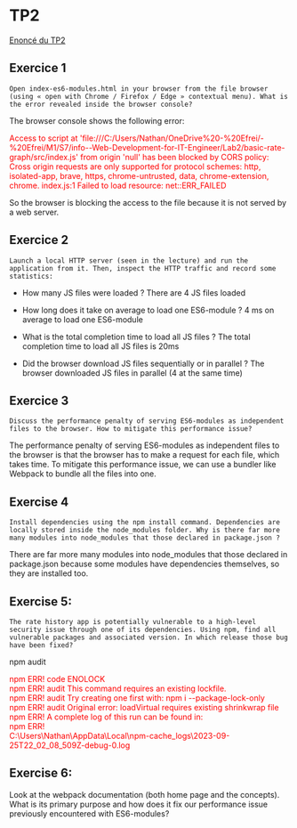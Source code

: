 # TP2

[Enoncé du TP2](https://thomas-veillard.fr/front-end-web-development/languages/javascript-practical-activity-n2/)

## Exercice 1

```
Open index-es6-modules.html in your browser from the file browser (using « open with Chrome / Firefox / Edge » contextual menu). What is the error revealed inside the browser console?
```

The browser console shows the following error:

<html>
    <text style="color:red">
        Access to script at 'file:///C:/Users/Nathan/OneDrive%20-%20Efrei/-%20Efrei/M1/S7/info--Web-Development-for-IT-Engineer/Lab2/basic-rate-graph/src/index.js' from origin 'null' has been blocked by CORS policy: Cross origin requests are only supported for protocol schemes: http, isolated-app, brave, https, chrome-untrusted, data, chrome-extension, chrome.
index.js:1     Failed to load resource: net::ERR_FAILED
    </text>
</html>

So the browser is blocking the access to the file because it is not served by a web server.

## Exercice 2

```
Launch a local HTTP server (seen in the lecture) and run the application from it. Then, inspect the HTTP traffic and record some statistics:
```

- How many JS files were loaded ?
  There are 4 JS files loaded

- How long does it take on average to load one ES6-module ?
  4 ms on average to load one ES6-module

- What is the total completion time to load all JS files ?
  The total completion time to load all JS files is 20ms

- Did the browser download JS files sequentially or in parallel ?
  The browser downloaded JS files in parallel (4 at the same time)

## Exercice 3

```
Discuss the performance penalty of serving ES6-modules as independent files to the browser. How to mitigate this performance issue?
```

The performance penalty of serving ES6-modules as independent files to the browser is that the browser has to make a request for each file, which takes time. To mitigate this performance issue, we can use a bundler like Webpack to bundle all the files into one.

## Exercise 4

```
Install dependencies using the npm install command. Dependencies are locally stored inside the node_modules folder. Why is there far more many modules into node_modules that those declared in package.json ?
```

There are far more many modules into node_modules that those declared in package.json because some modules have dependencies themselves, so they are installed too.

## Exercise 5:

```
The rate history app is potentially vulnerable to a high-level security issue through one of its dependencies. Using npm, find all vulnerable packages and associated version. In which release those bug have been fixed?
```

npm audit

<html>
    <text style="color:red">
        npm ERR! code ENOLOCK <br>
        npm ERR! audit This command requires an existing lockfile.<br>
        npm ERR! audit Try creating one first with: npm i --package-lock-only<br>
        npm ERR! audit Original error: loadVirtual requires existing shrinkwrap file<br>
        npm ERR! A complete log of this run can be found in:<br>
        npm ERR! <br>C:\Users\Nathan\AppData\Local\npm-cache_logs\2023-09-25T22_02_08_509Z-debug-0.log<br>
    </text>
</html>

## Exercise 6:

Look at the webpack documentation (both home page and the concepts). What is its primary purpose and how does it fix our performance issue previously encountered with ES6-modules?
